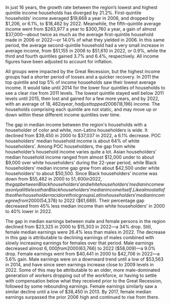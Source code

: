 In just 16 years, the growth rate between the region’s lowest and highest quintile income households has diverged by 21.2%. First-quintile households' income averaged $19,668 a year in 2006, and dropped by $1,206, or 6.1%, to $18,462 by 2022. Meanwhile, the fifth-quintile average income went from $263,977 a year to $300,760 a year, a gain of almost $37,000—about twice as much as the average first-quintile household made in 2006 or 2022—or 14.0% of what they yielded in 2006. In this same period, the average second-quintile household had a very small increase in average income, from $51,155 in 2006 to $51,610 in 2022, or 0.9%, while the third and fourth quintiles gained 3.7% and 6.4%, respectively. All income figures have been adjusted to account for inflation.

All groups were impacted by the Great Recession, but the highest income groups had a shorter period of losses and a quicker recovery. In 2011 the top quintile and top 5% of income households saw their lowest average income. It would take until 2014 for the lower four quintiles of households to see a clear rise from 2011 levels. The lowest quintile stayed well below 2011 levels until 2015, then lost and gained for a few more years, and by 2022, with an average of $18,462 a year, had just topped 2006 ($18,196) income. The households comprising each quintile are not static, and may move up or down within these different income quintiles over time.  

The gap in median income between the region's households with a householder of color and white, non-Latinx householders is wide. It declined from $39,450 in 2000 to $37,037 in 2022, a 6.1% decrease. POC householders’ median household income is about 64% of white householders’. Among POC householders, the gap from white householder’s household income varies quite a lot. Asian householders’ median household income ranged from almost $12,000 under to about $9,000 over white householders’ during the 22-year period, while Black householders’ median income gap grew from about $42,500 under white householders’ to about $50,500. Since Black householders’ income was down from $55,482 in 2000 to $51,600 in 2022, the gap between Black householders’ and white householders’ median income was only a little less than Black householders’ median income itself. Like almost all of the other householder racial or ethnic groups Latinx householders’ median income grew from 2000 ($54,378) to 2022 ($61,689). Their percentage gap decreased from 45% less median income than white householders’ in 2000 to 40% lower in 2022.

The gap in median earnings between male and female persons in the region declined from $23,325 in 2000 to $15,303 in 2022—a 34% drop. Still, female median earnings were 26.4% less than males in 2022. The decrease in this gap is attributable to declining earnings of males combined with slowly increasing earnings for females over that period. Male earnings decreased almost $6,000 from 2000 ($63,766) to 2022 ($58,009)—a 9.0% drop. Female earnings went from $40,441 in 2000 to $42,706 in 2022—a 5.6% gain. Male earnings were on a downward trend until a low of $53,563 in 2014, and have since seen earnings increase close to 2009 levels in 2022. Some of this may be attributable to an older, more male-dominated generation of workers dropping out of the workforce, or having to settle with compensation below what they received prior to the Great Recession, followed by some rebounding earnings. Female earnings similarly saw a similar decline until a low of $38,450 in 2013. By 2017, female median earnings surpassed the prior 2006 high and continued to rise from there.